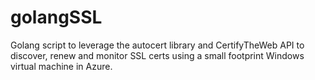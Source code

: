 # golangSSL
Golang script to leverage the autocert library and CertifyTheWeb API to discover, renew and monitor SSL certs using a small footprint Windows virtual machine in Azure.
